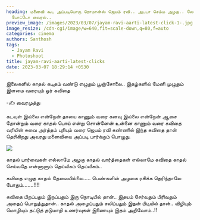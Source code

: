```yaml
---
heading: மனைவி கூட அப்படியொரு ரொமான்ஸ் ஜெயம் ரவி.. அடடா செம்ம அழகு.. லேட்டஸ்ட்
  போட்டோ வைரல்..
preview_image: /images/2023/03/07/jayam-ravi-aarti-latest-click-1-.jpg
image_resize: /cdn-cgi/image/w=640,fit=scale-down,q=80,f=auto
categories: cinema
authors: Santhosh
tags:
  - Jayam Ravi
  - Photoshoot
title: jayam-ravi-aarti-latest-clicks
date: 2023-03-07 18:29:14 +0530
---
```

இலைகளில் காதல் கடிதம் 
வண்டு எழுதும் பூஞ்சோலை..
இதழ்களில் மேனி முழுதும் 
இளமை வரையும் ஓர் கவிதை 

\-✍️ வைரமுத்து

கடவுள் இல்லை என்றேன் தாயை காணும் வரை
கனவு இல்லை என்றேன் ஆசை தோன்றும் வரை
காதல் பொய் என்று சொன்னேன் உன்னை காணும் வரை
கவிதை வரியின் சுவை அர்த்தம் புரியும் வரை
ஜெயம் ரவி கண்ணில் இந்த கவிதை தான் தெரிகிறது அவரது மனைவியை அப்படி பார்க்கும் பொழுது. 



![](/images/2023/03/07/jayam-ravi-aarti-latest-click-2-.jpg)

காதல் பார்வைகள் எல்லாமே அழகு
காதல் வார்த்தைகள் எல்லாமே கவிதை
காதல் செய்வதே என்னாளும் தெய்வீகம் தெய்வீகம்..

கவிதை எழுத காதல் தேவையில்லை.....
பெண்களின் அழகை
ரசிக்க தெரிந்தாலே போதும்.......!!!!

கவிதை பிறப்பதும் இறப்பதும் இரு நொடியில் தான்.. இதயம் சேர்வதும் பிரிவதும் அதைப் பொறுத்துதான்.. காதல் அழைப்பதும் சலிப்பதும் இதன் பிடியில் தான்.. விழியும் மொழியும் தட்டுத் தடுமாறி உணர்வுகள் இணையும் இதம் அறிவோம்..!!